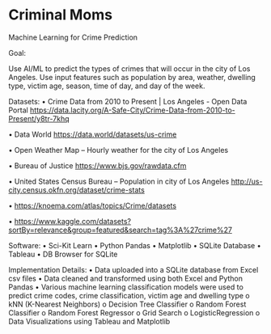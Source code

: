 # Criminal Moms
Machine Learning for Crime Prediction

Goal:

Use AI/ML to predict the types of crimes that will occur in the city of Los Angeles. Use input features such as population by area, weather, dwelling type, victim age, season, time of day, and day of the week.


Datasets:
•	Crime Data from 2010 to Present | Los Angeles - Open Data Portal
https://data.lacity.org/A-Safe-City/Crime-Data-from-2010-to-Present/y8tr-7khq

•	Data World
https://data.world/datasets/us-crime

•	Open Weather Map – Hourly weather for the city of Los Angeles

•	Bureau of Justice
https://www.bjs.gov/rawdata.cfm

•	United States Census Bureau – Population in city of Los Angeles
http://us-city.census.okfn.org/dataset/crime-stats

•	https://knoema.com/atlas/topics/Crime/datasets

•	https://www.kaggle.com/datasets?sortBy=relevance&group=featured&search=tag%3A%27crime%27

Software:
•	Sci-Kit Learn 
•	Python Pandas
•	Matplotlib
•	SQLite Database
•	Tableau
•	DB Browser for SQLite

Implementation Details:
•	Data uploaded into a SQLite database from Excel csv files
•	Data cleaned and transformed using both Excel and Python Pandas
•	Various machine learning classification models were used to predict crime codes, crime classification, victim age and dwelling type
o	kNN (K-Nearest Neighbors)
o	Decision Tree Classifier
o	Random Forest Classifier
o	Random Forest Regressor
o	Grid Search
o	LogisticRegression
o	Data Visualizations using Tableau and Matplotlib

